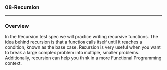 ### 08-Recursion 
<hr>

### Overview

In the Recursion test spec we will practice writing recursive functions.  The idea behind recursion is that a function calls itself until it reaches a condition, known as the base case. Recursion is very useful when you want to break a large complex problem into multiple, smaller problems. Additionally, recursion can help you think in a more Functional Programming context. 

